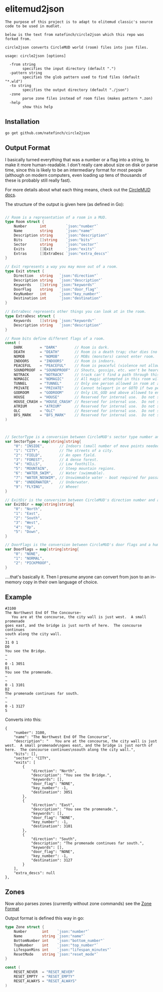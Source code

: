 # elitemud2json

```
The purpose of this project is to adapt to elitemud classic's source code to be used in mudlet.

below is the text from natefinch/circle2json which this repo was forked from.
```
```
circle2json converts CircleMUD world (room) files into json files.

usage: circle2json [options]

  -from string
        specifies the input directory (default ".")
  -pattern string
        specifies the glob pattern used to find files (default "*.wld")
  -to string
        specifies the output directory (default "./json")
  -zone
        parse zone files instead of room files (makes pattern *.zon)
  -help
        show this help
```

## Installation

`go get github.com/natefinch/circle2json`

## Output Format

I basically turned everything that was a number or a flag into a string, to make
it more human-readable.  I don't really care about size on disk or parse time,
since this is likely to be an intermediary format for most people (although on
modern computers, even loading up tens of thousands of these is probably still
really fast).

For more details about what each thing means, check out the [CircleMUD
docs](http://www.circlemud.org/cdp/building/building-3.html). 

The structure of the output is given here (as defined in Go):

```go

// Room is a representation of a room in a MUD.
type Room struct {
	Number      int         `json:"number"`
	Name        string      `json:"name"`
	Description string      `json:"description"`
	Bits        []string    `json:"bits"`
	Sector      string      `json:"sector"`
	Exits       []Exit      `json:"exits"`
	Extras      []ExtraDesc `json:"extra_descs"`
}

// Exit represents a way you may move out of a room.
type Exit struct {
	Direction   string   `json:"direction"`
	Description string   `json:"description"`
	Keywords    []string `json:"keywords"`
	DoorFlag    string   `json:"door_flag"`
	KeyNumber   int      `json:"key_number"`
	Destination int      `json:"destination"`
}

// ExtraDesc represents other things you can look at in the room.
type ExtraDesc struct {
	Keywords    []string `json:"keywords"`
	Description string   `json:"description"`
}

// Room bits define different flags of a room.
const (
	DARK        = "DARK"        // Room is dark.
	DEATH       = "DEATH"       // Room is a death trap; char dies (no xp lost).
	NOMOB       = "NOMOB"       // MOBs (monsters) cannot enter room.
	INDOORS     = "INDOORS"     // Room is indoors.
	PEACEFUL    = "PEACEFUL"    // Room is peaceful (violence not allowed).
	SOUNDPROOF  = "SOUNDPROOF"  // Shouts, gossips, etc. won't be heard in room.
	NOTRACK     = "NOTRACK"     // track can't find a path through this room.
	NOMAGIC     = "NOMAGIC"     // All magic attempted in this room will fail.
	TUNNEL      = "TUNNEL"      // Only one person allowed in room at a time.
	PRIVATE     = "PRIVATE"     // Cannot teleport in or GOTO if two people here.
	GODROOM     = "GODROOM"     // Only LVL_GOD and above allowed to enter.
	HOUSE       = "HOUSE"       // Reserved for internal use.  Do not set.
	HOUSE_CRASH = "HOUSE_CRASH" // Reserved for internal use.  Do not set.
	ATRIUM      = "ATRIUM"      // Reserved for internal use.  Do not set.
	OLC         = "OLC"         // Reserved for internal use.  Do not set.
	BFS_MARK    = "BFS_MARK"    // Reserved for internal use.  Do not set.
)



// SectorType is a conversion between CircleMUD's sector type number and a human-readable string.
var SectorType = map[string]string{
	"0": "INSIDE",       // Indoors (small number of move points needed).
	"1": "CITY",         // The streets of a city.
	"2": "FIELD",        // An open field.
	"3": "FOREST",       // A dense forest.
	"4": "HILLS",        // Low foothills.
	"5": "MOUNTAIN",     // Steep mountain regions.
	"6": "WATER_SWIM",   // Water (swimmable).
	"7": "WATER_NOSWIM", // Unswimmable water - boat required for passage.
	"8": "UNDERWATER",   // Underwater.
	"9": "FLYING",       // Wheee!
}

// ExitDir is the conversion between CircleMUD's direction number and a human-readable string.
var ExitDir = map[string]string{
	"0": "North",
	"1": "East",
	"2": "South",
	"3": "West",
	"4": "Up",
	"5": "Down",
}

// DoorFlags is the conversion between CircleMUD's door flags and a human-readable string.
var DoorFlags = map[string]string{
	"0": "NONE",
	"1": "NORMAL",
	"2": "PICKPROOF",
}
```

....that's basically it.  Then I presume anyone can convert from json to an in-memory copy in their own language of choice.

## Example

```
#3100
The Northwest End Of The Concourse~
   You are at the concourse, the city wall is just west.  A small promenade
goes east, and the bridge is just north of here.  The concourse continues
south along the city wall.
~
31 0 1
D0
You see the Bridge.
~
~
0 -1 3051
D1
You see the promenade.
~
~
0 -1 3101
D2
The promenade continues far south.
~
~
0 -1 3127
S
```

Converts into this:

```
{
    "number": 3100,
    "name": "The Northwest End Of The Concourse",
    "description": "   You are at the concourse, the city wall is just west.  A small promenade\ngoes east, and the bridge is just north of here.  The concourse continues\nsouth along the city wall.",
    "bits": [],
    "sector": "CITY",
    "exits": [
        {
            "direction": "North",
            "description": "You see the Bridge.",
            "keywords": [],
            "door_flag": "NONE",
            "key_number": -1,
            "destination": 3051
        },
        {
            "direction": "East",
            "description": "You see the promenade.",
            "keywords": [],
            "door_flag": "NONE",
            "key_number": -1,
            "destination": 3101
        },
        {
            "direction": "South",
            "description": "The promenade continues far south.",
            "keywords": [],
            "door_flag": "NONE",
            "key_number": -1,
            "destination": 3127
        }
    ],
    "extra_descs": null
},
```

## Zones

Now also parses zones (currently without zone commands)
see the [Zone Format](http://www.circlemud.org/cdp/building/building-6.html)

Output format is defined this way in go:

```go
type Zone struct {
	Number       int    `json:"number"`
	Name         string `json:"name"`
	BottomNumber int    `json:"bottom_number"`
	TopNumber    int    `json:"top_number"`
	LifespanMins int    `json:"lifespan_minutes"`
	ResetMode    string `json:"reset_mode"`
}

const (
	RESET_NEVER  = "RESET_NEVER"
	RESET_EMPTY  = "RESET_EMPTY"
	RESET_ALWAYS = "RESET_ALWAYS"
)
```